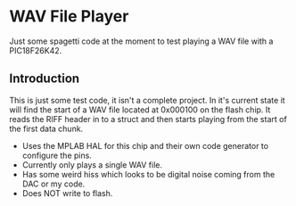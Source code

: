 # WAV File Player
Just some spagetti code at the moment to test playing a WAV file with a PIC18F26K42.
  
## Introduction
This is just some test code, it isn't a complete project. In it's current state it will find the start of a WAV file located at 0x000100 on the flash chip. It reads the RIFF header in to a struct and then starts playing from the start of the first data chunk.
 * Uses the MPLAB HAL for this chip and their own code generator to configure the pins.
 * Currently only plays a single WAV file.
 * Has some weird hiss which looks to be digital noise coming from the DAC or my code.
 * Does NOT write to flash.
